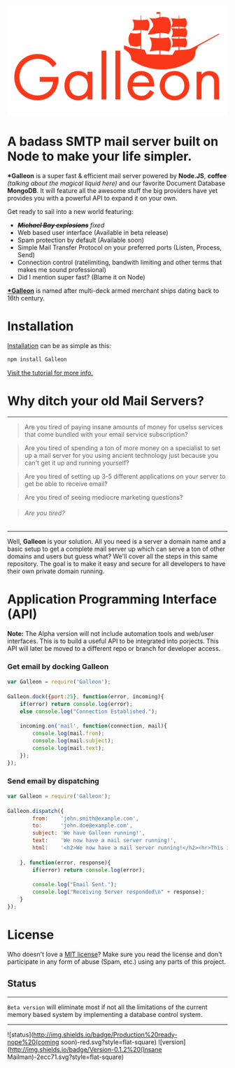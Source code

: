 ![Galleon Logo](logo.png)

A badass SMTP mail server built on Node to make your life simpler.
======

**\*Galleon** is a super fast & efficient mail server powered by **Node.JS**, **coffee** *(talking about the magical liquid here)* and our favorite Document Database **MongoDB**. It will feature all the awesome stuff the big providers have yet provides you with a powerful API to expand it on your own.

Get ready to sail into a new world featuring:
- ~~***Michael Bay explosions***~~ *fixed*
- Web based user interface (Available in beta release)
- Spam protection by default (Available soon)
- Simple Mail Transfer Protocol on your preferred ports (Listen, Process, Send)
- Connection control (ratelimiting, bandwith limiting and other terms that makes me sound professional)
- Did I mention super fast? (Blame it on Node)

[**\*Galleon**](http://en.wikipedia.org/wiki/Galleon) is named after multi-deck armed merchant ships dating back to 16th century.

# Installation
[Installation](tutorials/INSTALLATION.md) can be as simple as this:
```javascript
npm install Galleon
```
[Visit the tutorial for more info.](tutorials/INSTALLATION.md)

# Why ditch your old Mail Servers?
---------
> Are you tired of paying insane amounts of money for uselss services that come bundled with your email service subscription?

> Are you tired of spending a ton of more money on a specialist to set up a mail server for you using ancient technology just because you can't get it up and running yourself?

> Are you tired of setting up 3-5 different applications on your server to get be able to receive email?

> Are you tired of seeing mediocre marketing questions?

> ###### Are you tired?

----------
Well, **Galleon** is your solution. All you need is a server a domain name and a basic setup to get a complete mail server up which can serve a ton of other domains and users but guess what? We'll cover all the steps in this same repository. The goal is to make it easy and secure for all developers to have their own private domain running.

# Application Programming Interface (API)
**Note:** The Alpha version will not include automation tools and web/user interfaces. This is to build a useful API to be integrated into porjects. This API will later be moved to a different repo or branch for developer access.

### Get email by docking Galleon
```javascript
var Galleon = require('Galleon');

Galleon.dock({port:25}, function(error, incoming){
	if(error) return console.log(error);
	else console.log("Connection Established.");
	
	incoming.on('mail', function(connection, mail){
		console.log(mail.from);
		console.log(mail.subject);
		console.log(mail.text);
	});
});
```
### Send email by dispatching
```javascript
var Galleon = require('Galleon');

Galleon.dispatch({
		from:    'john.smith@example.com',
		to:      'john.doe@example.com',
		subject: 'We have Galleon running!',
		text:    'We now have a mail server running!',
		html:    '<h2>We now have a mail server running!</h2><hr>This is amazing<br><br><br><hr><b>John Smith</b>'
		
	}, function(error, response){
		if(error) return console.log(error);
		
		console.log("Email Sent.");
		console.log("Receiving Server responded\n" + response);
	}
});
```
# License
Who doesn't love a [MIT license](https://raw.githubusercontent.com/schahriar/Galleon/master/LICENSE)?
Make sure you read the license and don't participate in any form of abuse (Spam, etc.) using any parts of this project.

## Status
--------
`Beta version` will eliminate most if not all the limitations of the current memory based system by implementing a database control system.

--------
![status](http://img.shields.io/badge/Production%20ready-nope%20(coming soon)-red.svg?style=flat-square)
![version](http://img.shields.io/badge/Version-0.1.2%20(Insane Mailman)-2ecc71.svg?style=flat-square)
